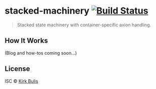 # stacked-machinery [![Build Status][travis-image]][travis-url]
> Stacked state machinery with container-specific axion handling.

## How It Works

(Blog and how-tos coming soon...)

## License

ISC © [Kirk Bulis](http://github.com/kbulis)

[travis-image]: https://travis-ci.org/kbulis/generator-appapi-boilerplate.svg?branch=master
[travis-url]: https://travis-ci.org/kbulis/generator-appapi-boilerplate
